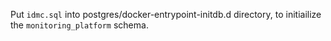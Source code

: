 Put `idmc.sql` into postgres/docker-entrypoint-initdb.d directory, to initiailize the `monitoring_platform` schema.